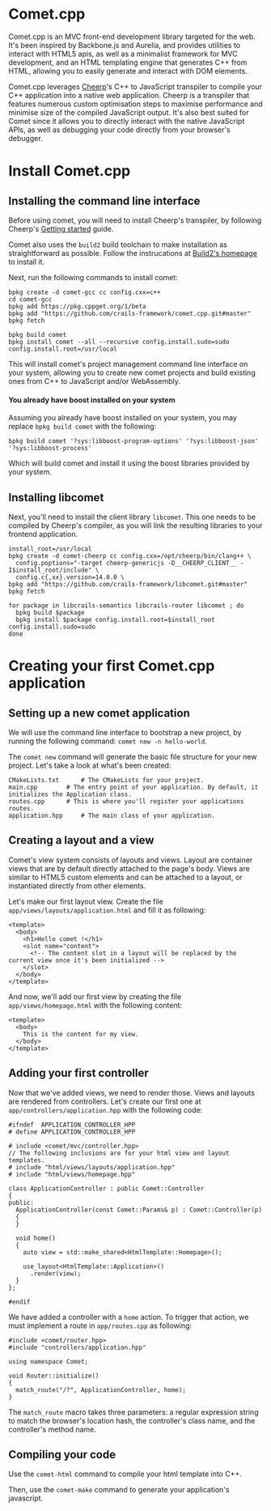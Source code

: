 Comet.cpp
======
Comet.cpp is an MVC front-end development library targeted for the web. It's been inspired by Backbone.js and Aurelia, and provides utilities to interact with HTML5 apis, as well as a minimalist framework for MVC development, and an HTML templating engine that generates C++ from HTML, allowing you to easily generate and interact with DOM elements.

Comet.cpp leverages [Cheerp](https://www.leaningtech.com/pages/cheerp.html)'s C++ to JavaScript transpiler to compile your C++ application into a native web application. Cheerp is a transpiler that features numerous custom optimisation steps to maximise performance and minimise size of the compiled JavaScript output. It's also best suited for Comet since it allows you to directly interact with the native JavaScript APIs, as well as debugging your code directly from your browser's debugger.

Install Comet.cpp
======
## Installing the command line interface
Before using comet, you will need to install Cheerp's transpiler, by following Cheerp's [Getting started](https://docs.leaningtech.com/cheerp/Getting-started) guide.

Comet also uses the `build2` build toolchain to make installation as straightforward as possible. Follow the instrucations at [Build2's homepage](https://build2.org/install.xhtml) to install it.

Next, run the following commands to install comet:

```
bpkg create -d comet-gcc cc config.cxx=c++
cd comet-gcc
bpkg add https://pkg.cppget.org/1/beta
bpkg add "https://github.com/crails-framework/comet.cpp.git#master"
bpkg fetch

bpkg build comet
bpkg install comet --all --recursive config.install.sudo=sudo config.install.root=/usr/local
```

This will install comet's project management command line interface on your system, allowing you
to create new comet projects and build existing ones from C++ to JavaScript and/or WebAssembly.

#### You already have boost installed on your system
Assuming you already have boost installed on your system, you may replace `bpkg build comet` with the following:

```
bpkg build comet '?sys:libboost-program-options' '?sys:libboost-json' '?sys:libboost-process'
```
Which will build comet and install it using the boost libraries provided by your system.

## Installing libcomet
Next, you'll need to install the client library `libcomet`. This one needs to be compiled by Cheerp's
compiler, as you will link the resulting libraries to your frontend application.

```
install_root=/usr/local
bpkg create -d comet-cheerp cc config.cxx=/opt/cheerp/bin/clang++ \
  config.poptions="-target cheerp-genericjs -D__CHEERP_CLIENT__ -I$install_root/include" \
  config.c{,xx}.version=14.0.0 \
bpkg add "https://github.com/crails-framework/libcomet.git#master"
bpkg fetch

for package in libcrails-semantics libcrails-router libcomet ; do
  bpkg build $package
  bpkg install $package config.install.root=$install_root config.install.sudo=sudo
done
```

Creating your first Comet.cpp application
======
## Setting up a new comet application
We will use the command line interface to bootstrap a new project, by running the following command: `comet new -n hello-world`.

The `comet new` command will generate the basic file structure for your new project. Let's take a look at what's been created:

```
CMakeLists.txt		# The CMakeLists for your project.
main.cpp		# The entry point of your application. By default, it initializes the Application class.
routes.cpp		# This is where you'll register your applications routes.
application.hpp		# The main class of your application.
```

## Creating a layout and a view
Comet's view system consists of layouts and views. Layout are container views that are by default directly attached to the page's body. Views are similar to HTML5 custom elements and can be attached to a layout, or instantiated directly from other elements.

Let's make our first layout view. Create the file `app/views/layouts/application.html` and fill it as following:

````
<template>
  <body>
    <h1>Hello comet !</h1>
    <slot name="content">
      <!-- The content slot in a layout will be replaced by the current view once it's been initialized -->
    </slot>
  </body>
</template>
````

And now, we'll add our first view by creating the file `app/views/homepage.html` with the following content:

````
<template>
  <body>
    This is the content for my view.
  </body>
</template>
````

## Adding your first controller
Now that we've added views, we need to render those. Views and layouts are rendered from controllers. Let's create our first one at `app/controllers/application.hpp` with the following code:

````
#ifndef  APPLICATION_CONTROLLER_HPP
# define APPLICATION_CONTROLLER_HPP

# include <comet/mvc/controller.hpp>
// The following inclusions are for your html view and layout templates.
# include "html/views/layouts/application.hpp"
# include "html/views/homepage.hpp"

class ApplicationController : public Comet::Controller
{
public:
  ApplicationController(const Comet::Params& p) : Comet::Controller(p)
  {
  }

  void home()
  {
    auto view = std::make_shared<HtmlTemplate::Homepage>();

    use_layout<HtmlTemplate::Application>()
      .render(view);
  }
};

#endif
````

We have added a controller with a `home` action. To trigger that action, we must implement a route in `app/routes.cpp` as following:

```
#include <comet/router.hpp>
#include "controllers/application.hpp"

using namespace Comet;

void Router::initialize()
{
  match_route("/?", ApplicationController, home);
}
```

The `match_route` macro takes three parameters: a regular expression string to match the browser's location hash, the controller's class name, and the controller's method name.

## Compiling your code
Use the `comet-html` command to compile your html template into C++.

Then, use the `comet-make` command to generate your application's javascript.
